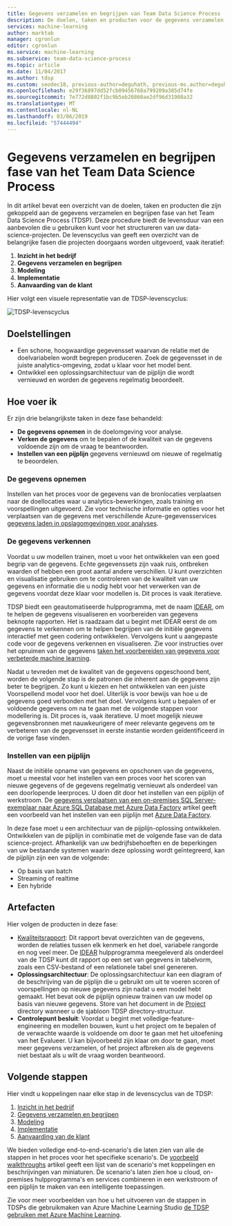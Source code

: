 ```yaml
---
title: Gegevens verzamelen en begrijpen van Team Data Science Process
description: De doelen, taken en producten voor de gegevens verzamelen en begrijpen fase van uw data-science-projecten
services: machine-learning
author: marktab
manager: cgronlun
editor: cgronlun
ms.service: machine-learning
ms.subservice: team-data-science-process
ms.topic: article
ms.date: 11/04/2017
ms.author: tdsp
ms.custom: seodec18, previous-author=deguhath, previous-ms.author=deguhath
ms.openlocfilehash: e29f36897dd52fcb09456768a799209a385d74fe
ms.sourcegitcommit: 7e772d8802f1bc9b5eb20860ae2df96d31908a32
ms.translationtype: MT
ms.contentlocale: nl-NL
ms.lasthandoff: 03/06/2019
ms.locfileid: "57444494"
---
```

# <a name="data-acquisition-and-understanding-stage-of-the-team-data-science-process"></a>Gegevens verzamelen en begrijpen fase van het Team Data Science Process

In dit artikel bevat een overzicht van de doelen, taken en producten die zijn gekoppeld aan de gegevens verzamelen en begrijpen fase van het Team Data Science Process (TDSP). Deze procedure biedt de levensduur van een aanbevolen die u gebruiken kunt voor het structureren van uw data-science-projecten. De levenscyclus van geeft een overzicht van de belangrijke fasen die projecten doorgaans worden uitgevoerd, vaak iteratief:

   1. **Inzicht in het bedrijf**
   2. **Gegevens verzamelen en begrijpen**
   3. **Modeling**
   4. **Implementatie**
   5. **Aanvaarding van de klant**

Hier volgt een visuele representatie van de TDSP-levenscyclus: 

![TDSP-levenscyclus](./media/lifecycle/tdsp-lifecycle2.png) 


## <a name="goals"></a>Doelstellingen
* Een schone, hoogwaardige gegevensset waarvan de relatie met de doelvariabelen wordt begrepen produceren. Zoek de gegevensset in de juiste analytics-omgeving, zodat u klaar voor het model bent.
* Ontwikkel een oplossingsarchitectuur van de pijplijn die wordt vernieuwd en worden de gegevens regelmatig beoordeelt.

## <a name="how-to-do-it"></a>Hoe voer ik
Er zijn drie belangrijkste taken in deze fase behandeld:

   * **De gegevens opnemen** in de doelomgeving voor analyse.
   * **Verken de gegevens** om te bepalen of de kwaliteit van de gegevens voldoende zijn om de vraag te beantwoorden. 
   * **Instellen van een pijplijn** gegevens vernieuwd om nieuwe of regelmatig te beoordelen.

### <a name="ingest-the-data"></a>De gegevens opnemen
Instellen van het proces voor de gegevens van de bronlocaties verplaatsen naar de doellocaties waar u analytics-bewerkingen, zoals training en voorspellingen uitgevoerd. Zie voor technische informatie en opties voor het verplaatsen van de gegevens met verschillende Azure-gegevensservices [gegevens laden in opslagomgevingen voor analyses](ingest-data.md). 

### <a name="explore-the-data"></a>De gegevens verkennen
Voordat u uw modellen trainen, moet u voor het ontwikkelen van een goed begrip van de gegevens. Echte gegevenssets zijn vaak ruis, ontbreken waarden of hebben een groot aantal andere verschillen. U kunt overzichten en visualisatie gebruiken om te controleren van de kwaliteit van uw gegevens en informatie die u nodig hebt voor het verwerken van de gegevens voordat deze klaar voor modellen is. Dit proces is vaak iteratieve.

TDSP biedt een geautomatiseerde hulpprogramma, met de naam [IDEAR](https://github.com/Azure/Azure-TDSP-Utilities/blob/master/DataScienceUtilities/DataReport-Utils), om te helpen de gegevens visualiseren en voorbereiden van gegevens beknopte rapporten. Het is raadzaam dat u begint met IDEAR eerst de om gegevens te verkennen om te helpen begrijpen van de initiële gegevens interactief met geen codering ontwikkelen. Vervolgens kunt u aangepaste code voor de gegevens verkennen en visualiseren. Zie voor instructies over het opruimen van de gegevens [taken het voorbereiden van gegevens voor verbeterde machine learning](prepare-data.md).  

Nadat u tevreden met de kwaliteit van de gegevens opgeschoond bent, worden de volgende stap is de patronen die inherent aan de gegevens zijn beter te begrijpen. Zo kunt u kiezen en het ontwikkelen van een juiste Voorspellend model voor het doel. Uiterlijk is voor bewijs van hoe u de gegevens goed verbonden met het doel. Vervolgens kunt u bepalen of er voldoende gegevens om na te gaan met de volgende stappen voor modellering is. Dit proces is, vaak iteratieve. U moet mogelijk nieuwe gegevensbronnen met nauwkeurigere of meer relevante gegevens om te verbeteren van de gegevensset in eerste instantie worden geïdentificeerd in de vorige fase vinden. 

### <a name="set-up-a-data-pipeline"></a>Instellen van een pijplijn
Naast de initiële opname van gegevens en opschonen van de gegevens, moet u meestal voor het instellen van een proces voor het scoren van nieuwe gegevens of de gegevens regelmatig vernieuwt als onderdeel van een doorlopende leerproces. U doen dit door het instellen van een pijplijn of werkstroom. De [gegevens verplaatsen van een on-premises SQL Server-exemplaar naar Azure SQL Database met Azure Data Factory](move-sql-azure-adf.md) artikel geeft een voorbeeld van het instellen van een pijplijn met [Azure Data Factory](https://azure.microsoft.com/services/data-factory/). 

In deze fase moet u een architectuur van de pijplijn-oplossing ontwikkelen. Ontwikkelen van de pijplijn in combinatie met de volgende fase van de data science-project. Afhankelijk van uw bedrijfsbehoeften en de beperkingen van uw bestaande systemen waarin deze oplossing wordt geïntegreerd, kan de pijplijn zijn een van de volgende: 

   * Op basis van batch
   * Streaming of realtime 
   * Een hybride 

## <a name="artifacts"></a>Artefacten
Hier volgen de producten in deze fase:

   * [Kwaliteitsrapport](https://github.com/Azure/Azure-TDSP-ProjectTemplate/blob/master/Docs/Data_Report/DataSummaryReport.md): Dit rapport bevat overzichten van de gegevens, worden de relaties tussen elk kenmerk en het doel, variabele rangorde en nog veel meer. De [IDEAR](https://github.com/Azure/Azure-TDSP-Utilities/blob/master/DataScienceUtilities/DataReport-Utils) hulpprogramma meegeleverd als onderdeel van de TDSP kunt dit rapport op een set van gegevens in tabelvorm, zoals een CSV-bestand of een relationele tabel snel genereren. 
   * **Oplossingsarchitectuur**: De oplossingsarchitectuur kan een diagram of de beschrijving van de pijplijn die u gebruikt om uit te voeren scoren of voorspellingen op nieuwe gegevens zijn nadat u een model hebt gemaakt. Het bevat ook de pijplijn opnieuw trainen van uw model op basis van nieuwe gegevens. Store van het document in de [Project](https://github.com/Azure/Azure-TDSP-ProjectTemplate/tree/master/Docs/Project) directory wanneer u de sjabloon TDSP directory-structuur.
   * **Controlepunt besluit**: Voordat u begint met volledige-feature-engineering en modellen bouwen, kunt u het project om te bepalen of de verwachte waarde is voldoende om door te gaan met het uitoefening van het Evalueer. U kan bijvoorbeeld zijn klaar om door te gaan, moet meer gegevens verzamelen, of het project afbreken als de gegevens niet bestaat als u wilt de vraag worden beantwoord.

## <a name="next-steps"></a>Volgende stappen

Hier vindt u koppelingen naar elke stap in de levenscyclus van de TDSP:

   1. [Inzicht in het bedrijf](lifecycle-business-understanding.md)
   2. [Gegevens verzamelen en begrijpen](lifecycle-data.md)
   3. [Modeling](lifecycle-modeling.md)
   4. [Implementatie](lifecycle-deployment.md)
   5. [Aanvaarding van de klant](lifecycle-acceptance.md)

We bieden volledige end-to-end-scenario's die laten zien van alle de stappen in het proces voor het specifieke scenario's. De [voorbeeld walkthroughs](walkthroughs.md) artikel geeft een lijst van de scenario's met koppelingen en beschrijvingen van miniaturen. De scenario's laten zien hoe u cloud, on-premises hulpprogramma's en services combineren in een werkstroom of een pijplijn te maken van een intelligente toepassingen. 

Zie voor meer voorbeelden van hoe u het uitvoeren van de stappen in TDSPs die gebruikmaken van Azure Machine Learning Studio [de TDSP gebruiken met Azure Machine Learning](https://docs.microsoft.com/azure/machine-learning/team-data-science-process/lifecycle-data).
